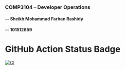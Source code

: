 ### COMP3104 – Developer Operations
#### -- Sheikh Mohammad Farhan Rashidy
#### -- 101512659

# GitHub Action Status Badge
[![CI](https://github.com/farhanrashidy/COMP3104/actions/workflows/ci.yml/badge.svg)](https://github.com/farhanrashidy/COMP3104/actions/workflows/ci.yml)
